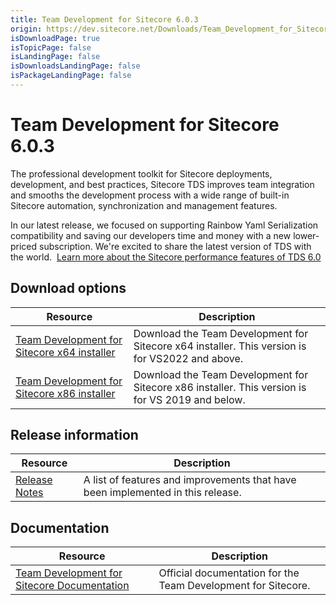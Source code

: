 ```yaml
---
title: Team Development for Sitecore 6.0.3
origin: https://dev.sitecore.net/Downloads/Team_Development_for_Sitecore/6x/Team_Development_for_Sitecore_603.aspx
isDownloadPage: true
isTopicPage: false
isLandingPage: false
isDownloadsLandingPage: false
isPackageLandingPage: false
---
```


# Team Development for Sitecore 6.0.3

The professional development toolkit for Sitecore deployments, development, and best practices, Sitecore TDS improves team integration and smooths the development process with a wide range of built-in Sitecore automation, synchronization and management features.

In our latest release, we focused on supporting Rainbow Yaml Serialization compatibility and saving our developers time and money with a new lower-priced subscription. We're excited to share the latest version of TDS with the world.  [Learn more about the Sitecore performance features of TDS 6.0](https://www.teamdevelopmentforsitecore.com/TDS-6-0)

## Download options

 | Resource | Description |
 | --- | --- |
 | [Team Development for Sitecore x64 installer](https://scdp.blob.core.windows.net/downloads/Team%20Development%20for%20Sitecore/6x/Team%20Development%20for%20Sitecore%20603/Secure/TDS%206.0.3%20x64.zip) | Download the Team Development for Sitecore x64 installer. This version is for VS2022 and above. |
 | [Team Development for Sitecore x86 installer](https://scdp.blob.core.windows.net/downloads/Team%20Development%20for%20Sitecore/6x/Team%20Development%20for%20Sitecore%20603/Secure/TDS%206.0.3%20x86.zip) | Download the Team Development for Sitecore x86 installer. This version is for VS 2019 and below. |

## Release information

 | Resource | Description |
 | --- | --- |
 | [Release Notes](/downloads/Team_Development_for_Sitecore/6x/Team_Development_for_Sitecore_603/Release_Notes) | A list of features and improvements that have been implemented in this release. |

## Documentation

 | Resource | Description |
 | --- | --- |
 | [Team Development for Sitecore Documentation](http://hedgehogdevelopment.github.io/tds/) | Official documentation for the Team Development for Sitecore. |